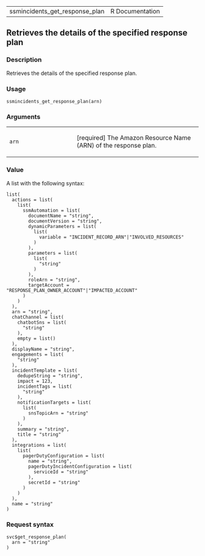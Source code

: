 <table style="width: 100%;">
<tbody>
<tr class="odd">
<td>ssmincidents_get_response_plan</td>
<td style="text-align: right;">R Documentation</td>
</tr>
</tbody>
</table>

## Retrieves the details of the specified response plan

### Description

Retrieves the details of the specified response plan.

### Usage

    ssmincidents_get_response_plan(arn)

### Arguments

<table>
<colgroup>
<col style="width: 35%" />
<col style="width: 65%" />
</colgroup>
<tbody>
<tr class="odd">
<td><code id="ssmincidents_get_response_plan_:_arn">arn</code></td>
<td><p>[required] The Amazon Resource Name (ARN) of the response
plan.</p></td>
</tr>
</tbody>
</table>

### Value

A list with the following syntax:

    list(
      actions = list(
        list(
          ssmAutomation = list(
            documentName = "string",
            documentVersion = "string",
            dynamicParameters = list(
              list(
                variable = "INCIDENT_RECORD_ARN"|"INVOLVED_RESOURCES"
              )
            ),
            parameters = list(
              list(
                "string"
              )
            ),
            roleArn = "string",
            targetAccount = "RESPONSE_PLAN_OWNER_ACCOUNT"|"IMPACTED_ACCOUNT"
          )
        )
      ),
      arn = "string",
      chatChannel = list(
        chatbotSns = list(
          "string"
        ),
        empty = list()
      ),
      displayName = "string",
      engagements = list(
        "string"
      ),
      incidentTemplate = list(
        dedupeString = "string",
        impact = 123,
        incidentTags = list(
          "string"
        ),
        notificationTargets = list(
          list(
            snsTopicArn = "string"
          )
        ),
        summary = "string",
        title = "string"
      ),
      integrations = list(
        list(
          pagerDutyConfiguration = list(
            name = "string",
            pagerDutyIncidentConfiguration = list(
              serviceId = "string"
            ),
            secretId = "string"
          )
        )
      ),
      name = "string"
    )

### Request syntax

    svc$get_response_plan(
      arn = "string"
    )
